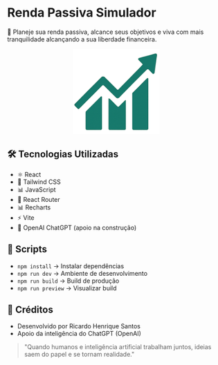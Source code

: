 # Renda Passiva Simulador

💸 Planeje sua renda passiva, alcance seus objetivos e viva com mais tranquilidade alcançando a sua liberdade financeira.

<p align="center">
  <img src="public/img/logo.png" alt="Logo" width="200"/>
</p>

## 🛠️ Tecnologias Utilizadas
- ⚛️ React
- 💨 Tailwind CSS
- 📊 JavaScript
- 🔀 React Router
- 📊 Recharts
- ⚡ Vite
- 🧠 OpenAI ChatGPT (apoio na construção)

## 🚀 Scripts
- `npm install` → Instalar dependências
- `npm run dev` → Ambiente de desenvolvimento
- `npm run build` → Build de produção
- `npm run preview` → Visualizar build

## 📜 Créditos
- Desenvolvido por Ricardo Henrique Santos
- Apoio da inteligência do ChatGPT (OpenAI)

> "Quando humanos e inteligência artificial trabalham juntos, ideias saem do papel e se tornam realidade."
